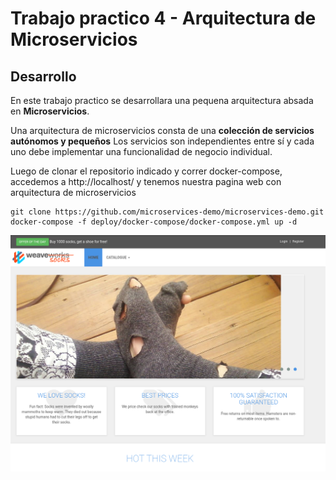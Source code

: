 # Trabajo practico 4 - Arquitectura de Microservicios

## Desarrollo

En este trabajo practico se desarrollara una pequena arquitectura absada en **Microservicios**.

Una arquitectura de microservicios consta de una **colección de servicios autónomos y pequeños** Los servicios son independientes entre sí y cada uno debe implementar una funcionalidad de negocio individual.

Luego de clonar el repositorio indicado y correr docker-compose, accedemos a http://localhost/ y tenemos nuestra pagina web con arquitectura de microservicios

```
git clone https://github.com/microservices-demo/microservices-demo.git
docker-compose -f deploy/docker-compose/docker-compose.yml up -d
```

![](screenshots/tp4-1.png)